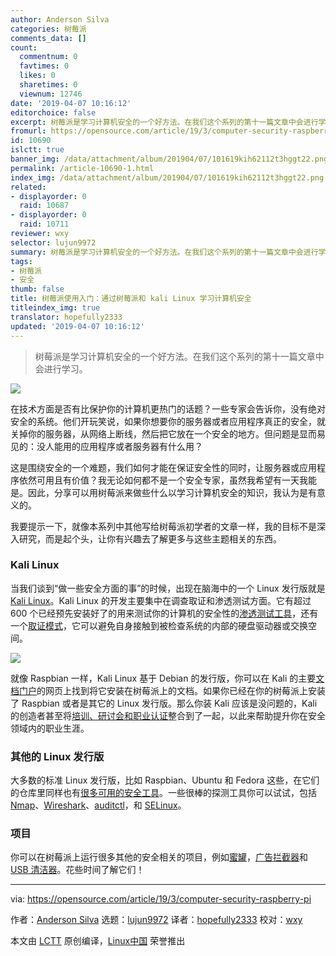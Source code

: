 ```yaml
---
author: Anderson Silva
categories: 树莓派
comments_data: []
count:
  commentnum: 0
  favtimes: 0
  likes: 0
  sharetimes: 0
  viewnum: 12746
date: '2019-04-07 10:16:12'
editorchoice: false
excerpt: 树莓派是学习计算机安全的一个好方法。在我们这个系列的第十一篇文章中会进行学习。
fromurl: https://opensource.com/article/19/3/computer-security-raspberry-pi
id: 10690
islctt: true
banner_img: /data/attachment/album/201904/07/101619kih62112t3hggt22.png
permalink: /article-10690-1.html
index_img: /data/attachment/album/201904/07/101619kih62112t3hggt22.png.thumb.jpg
related:
- displayorder: 0
  raid: 10687
- displayorder: 0
  raid: 10711
reviewer: wxy
selector: lujun9972
summary: 树莓派是学习计算机安全的一个好方法。在我们这个系列的第十一篇文章中会进行学习。
tags:
- 树莓派
- 安全
thumb: false
title: 树莓派使用入门：通过树莓派和 kali Linux 学习计算机安全
titleindex_img: true
translator: hopefully2333
updated: '2019-04-07 10:16:12'
---
```



> 
> 树莓派是学习计算机安全的一个好方法。在我们这个系列的第十一篇文章中会进行学习。
> 
> 
> 


![](/data/attachment/album/201904/07/101619kih62112t3hggt22.png)


在技术方面是否有比保护你的计算机更热门的话题？一些专家会告诉你，没有绝对安全的系统。他们开玩笑说，如果你想要你的服务器或者应用程序真正的安全，就关掉你的服务器，从网络上断线，然后把它放在一个安全的地方。但问题是显而易见的：没人能用的应用程序或者服务器有什么用？


这是围绕安全的一个难题，我们如何才能在保证安全性的同时，让服务器或应用程序依然可用且有价值？我无论如何都不是一个安全专家，虽然我希望有一天我能是。因此，分享可以用树莓派来做些什么以学习计算机安全的知识，我认为是有意义的。


我要提示一下，就像本系列中其他写给树莓派初学者的文章一样，我的目标不是深入研究，而是起个头，让你有兴趣去了解更多与这些主题相关的东西。


### Kali Linux


当我们谈到“做一些安全方面的事”的时候，出现在脑海中的一个 Linux 发行版就是 [Kali Linux](https://www.kali.org/)。Kali Linux 的开发主要集中在调查取证和渗透测试方面。它有超过 600 个已经预先安装好了的用来测试你的计算机的安全性的[渗透测试工具](https://en.wikipedia.org/wiki/Kali_Linux#Development)，还有一个[取证模式](https://docs.kali.org/general-use/kali-linux-forensics-mode)，它可以避免自身接触到被检查系统的内部的硬盘驱动器或交换空间。


![](/data/attachment/album/201904/07/101622se78jqrnn87tze08.png)


就像 Raspbian 一样，Kali Linux 基于 Debian 的发行版，你可以在 Kali 的主要[文档门户](https://docs.kali.org/kali-on-arm/install-kali-linux-arm-raspberry-pi)的网页上找到将它安装在树莓派上的文档。如果你已经在你的树莓派上安装了 Raspbian 或者是其它的 Linux 发行版。那么你装 Kali 应该是没问题的，Kali 的创造者甚至将[培训、研讨会和职业认证](https://www.kali.org/penetration-testing-with-kali-linux/)整合到了一起，以此来帮助提升你在安全领域内的职业生涯。


### 其他的 Linux 发行版


大多数的标准 Linux 发行版，比如 Raspbian、Ubuntu 和 Fedora 这些，在它们的仓库里同样也有[很多可用的安全工具](https://linuxblog.darkduck.com/2019/02/9-best-linux-based-security-tools.html)。一些很棒的探测工具你可以试试，包括 [Nmap](https://nmap.org/)、[Wireshark](https://www.wireshark.org/)、[auditctl](https://linux.die.net/man/8/auditctl)，和 [SELinux](https://opensource.com/article/18/7/sysadmin-guide-selinux)。


### 项目


你可以在树莓派上运行很多其他的安全相关的项目，例如[蜜罐](https://trustfoundry.net/honeypi-easy-honeypot-raspberry-pi/)，[广告拦截器](https://pi-hole.net/)和 [USB 清洁器](https://www.circl.lu/projects/CIRCLean/)。花些时间了解它们！




---


via: <https://opensource.com/article/19/3/computer-security-raspberry-pi>


作者：[Anderson Silva](https://opensource.com/users/ansilva) 选题：[lujun9972](https://github.com/lujun9972) 译者：[hopefully2333](https://github.com/hopefully2333) 校对：[wxy](https://github.com/wxy)


本文由 [LCTT](https://github.com/LCTT/TranslateProject) 原创编译，[Linux中国](https://linux.cn/) 荣誉推出